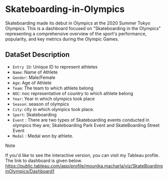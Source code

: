 # Skateboarding-in-Olympics
Skateboarding made its debut in Olympics at the 2020 Summer Tokyo Olympics. This is a dashboard focused on "Skateboarding in the Olympics"  representing a comprehensive overview of the sport's performance, popularity, and key metrics during the Olympic Games.

## DataSet Description
- `Entry ID`: Unique ID to represent athletes
- `Name`: Name of Athlete
- `Gender`: Male/Female
- `Age`: Age of Athlete
- `Team`: The team to which athlete belong
- `NOC`:  noc representative of country to which athlete belong
- `Year`: Year in which olympics took place
- `Season`: season of olympics
- `City`: city in which olympics took place.
- `Sport`: Skateboarding
- `Event` : There are two types of Skateboarding events conducted in olympics they are; Skateboarding Park Event and SkateBoarding Street Event
- `Medal` : Medal won by athlete.
> [!NOTE]
> If you'd like to see the interactive version, you can visit my Tableau profile. The link to dashboard is given below.
> https://public.tableau.com/app/profile/mounika.macharla/viz/SkateBoardinginOlympics/Dashboard1

